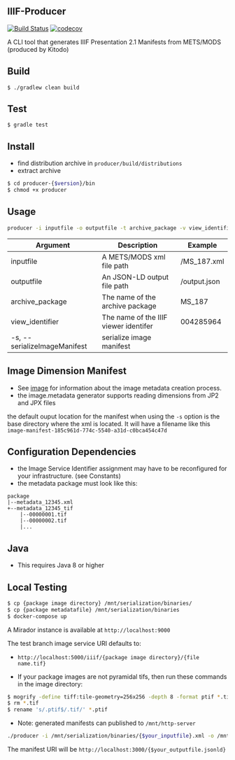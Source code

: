 ## IIIF-Producer

[![Build Status](https://travis-ci.org/ubleipzig/iiif-producer.png?branch=master)](https://travis-ci.org/ubleipzig/iiif-producer)
[![codecov](https://codecov.io/gh/ubleipzig/iiif-producer/branch/master/graph/badge.svg)](https://codecov.io/gh/ubleipzig/iiif-producer)

A CLI tool that generates IIIF Presentation 2.1 Manifests from METS/MODS (produced by Kitodo)

## Build
`$ ./gradlew clean build`

## Test
`$ gradle test`

## Install
* find distribution archive in `producer/build/distributions`
* extract archive
```bash
$ cd producer-{$version}/bin
$ chmod +x producer
```

## Usage
```bash
producer -i inputfile -o outputfile -t archive_package -v view_identifier [-s]
```

| Argument | Description | Example |
| -------- | ------- | ----------- | 
| inputfile | A METS/MODS xml file path | /MS_187.xml |
| outputfile | An JSON-LD output file path | /output.json |
| archive_package | The name of the archive package | MS_187 |
| view_identifier | The name of the IIIF viewer identifer | 004285964 | 
| -s, --serializeImageManifest | serialize image manifest | |

## Image Dimension Manifest
* See [image](https://github.com/ubleipzig/image) for information about the image metadata creation process.
* the image.metadata generator supports reading dimensions from JP2 and JPX files

the default ouput location for the manifest when using the `-s` option is the base directory where the xml is located.
It will have a filename like this `image-manifest-185c961d-774c-5540-a31d-c0bca454c47d` 

 

## Configuration Dependencies
* the Image Service Identifier assignment may have to be reconfigured for your infrastructure. (see Constants)
* the metadata package must look like this:

```
package
|--metadata_12345.xml
+--metadata_12345_tif
    |--00000001.tif
    |--00000002.tif
    |...
```    
   
## Java
* This requires Java 8 or higher

## Local Testing

```bash
$ cp {package image directory} /mnt/serialization/binaries/
$ cp {package metadatafile} /mnt/serialization/binaries
$ docker-compose up
```
A Mirador instance is available at 
`http://localhost:9000`

The test branch image service URI defaults to:
 * `http://localhost:5000/iiif/{package image directory}/{file name.tif}`

* If your package images are not pyramidal tifs, then run these commands in the image directory:
```bash
$ mogrify -define tiff:tile-geometry=256x256 -depth 8 -format ptif *.tif
$ rm *.tif
$ rename 's/.ptif$/.tif/' *.ptif
```
* Note: generated manifests can published to `/mnt/http-server`
```bash
./producer -i /mnt/serialization/binaries/{$your_inputfile}.xml -o /mnt/http-server/{$your_outputfile.jsonld} -t {$kitodo_archive_name} -v {package image directory}
``` 
The manifest URI will be `http://localhost:3000/{$your_outputfile.jsonld}`
